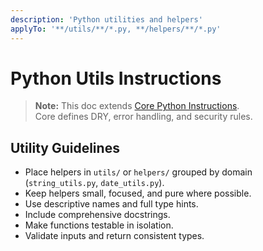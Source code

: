 ```yaml
---
description: 'Python utilities and helpers'
applyTo: '**/utils/**/*.py, **/helpers/**/*.py'
---
```


# Python Utils Instructions

> **Note:** This doc extends [Core Python Instructions](python-core.instructions.md).  
> Core defines DRY, error handling, and security rules.

## Utility Guidelines
- Place helpers in `utils/` or `helpers/` grouped by domain (`string_utils.py`, `date_utils.py`).
- Keep helpers small, focused, and pure where possible.
- Use descriptive names and full type hints.
- Include comprehensive docstrings.
- Make functions testable in isolation.
- Validate inputs and return consistent types.